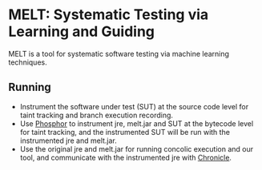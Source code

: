 MELT: Systematic Testing via Learning and Guiding
======

MELT is a tool for systematic software testing via machine learning techniques.


Running
------
* Instrument the software under test (SUT) at the source code level for taint tracking and branch execution recording.
* Use [Phosphor](https://github.com/Programming-Systems-Lab/phosphor) to instrument jre, melt.jar and SUT at the bytecode level for taint tracking, and the instrumented SUT will be run with the instrumented jre and melt.jar.
* Use the original jre and melt.jar for running concolic execution and our tool, and communicate with the instrumented jre with [Chronicle](https://github.com/OpenHFT/Chronicle-Queue).
